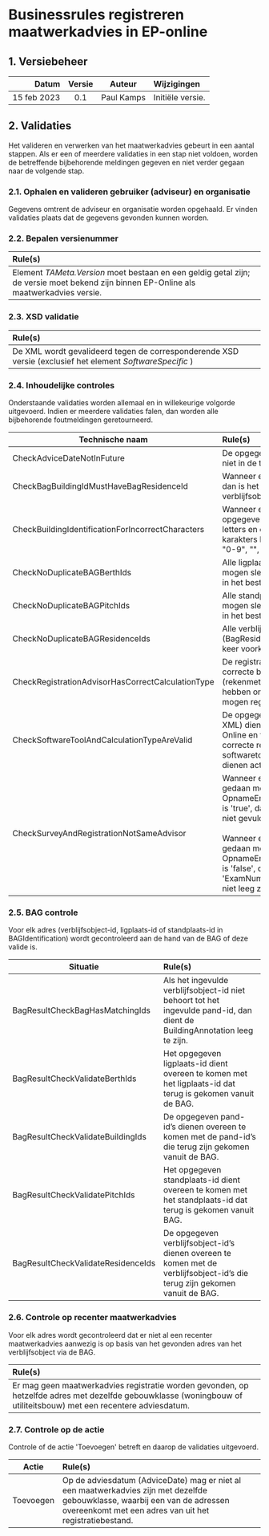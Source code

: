 # Businessrules registreren maatwerkadvies in EP-online

## 1. Versiebeheer
|   Datum 		| Versie |  Auteur  		 |  Wijzigingen
|--------------:|:------:|:-----------------:|:----------------------------------------------------------------------------
|   15 feb 2023	|  0.1	 |	Paul Kamps		 |	Initiële versie.

## 2. Validaties
Het valideren en verwerken van het maatwerkadvies gebeurt in een aantal stappen. Als er een of meerdere validaties in een stap niet voldoen, worden de betreffende bijbehorende meldingen gegeven en niet verder gegaan naar de volgende stap.

### 2.1. Ophalen en valideren gebruiker (adviseur) en organisatie
Gegevens omtrent de adviseur en organisatie worden opgehaald. Er vinden validaties plaats dat de gegevens gevonden kunnen worden.

### 2.2. Bepalen versienummer
|	Rule(s)
|:---------------------------------------------------------------------------------------------------------------------------------------------------------------------------------
|	Element *TAMeta.Version* moet bestaan en een geldig getal zijn; de versie moet bekend zijn binnen EP-Online als maatwerkadvies versie.

### 2.3. XSD validatie
| Rule(s)
|:-----------------------------------------------------------------------------------------------------
| De XML wordt gevalideerd tegen de corresponderende XSD versie (exclusief het element *SoftwareSpecific* )

### 2.4. Inhoudelijke controles
Onderstaande validaties worden allemaal en in willekeurige volgorde uitgevoerd. Indien er meerdere validaties falen, dan worden alle bijbehorende foutmeldingen geretourneerd.

| Technische naam 																| Rule(s)
|-------------------------------------------------------------------------------|:------------------------------------------------------------------------------------------------------------------------------------------------------------------------------------------------------------------------------------------------------------------------------------------------------------------------------------------------------------------------------------------------------------------------------------------------------------------------------------------------------------------------------------------------------------------------------------------------------------------------------------------------
|  CheckAdviceDateNotInFuture													|	De opgegeven adviesdatum mag niet in de toekomst liggen.
|  CheckBagBuildingIdMustHaveBagResidenceId										|	Wanneer een pand-id is opgegeven, dan is het verplicht om een verblijfsobject-id op te geven.
|  CheckBuildingIdentificationForIncorrectCharacters							|	Wanneer een BuildingAnnotation is opgegeven dan mag deze naast letters en cijfers alleen de volgende karakters bevatten: "a-z", "A-Z", "0-9", "\", "-", "_", "'", "`", ",".
|  CheckNoDuplicateBAGBerthIds													|	Alle ligplaats id's (BagBerthId) mogen slecht één keer voorkomen in het bestand.
|  CheckNoDuplicateBAGPitchIds													|	Alle standplaats-id's (BagPitchId) mogen slecht één keer voorkomen in het bestand.
|  CheckNoDuplicateBAGResidenceIds												|	Alle verblijfsobject id's (BagResidenceId) mogen slecht één keer voorkomen in het bestand.
|  CheckRegistrationAdvisorHasCorrectCalculationType							|	De registratieadviseur dient de correcte bevoegdheid (rekenmethodiek) in EP-Online te hebben om een maatwerkadvies te mogen registreren.
|  CheckSoftwareToolAndCalculationTypeAreValid  								|	De opgegeven softwaretool (in de XML) dient bekend te zijn binne EP-Online en te corresponderen met de correcte rekenmethodiek. Zowel de softwaretool als de rekenmethodiek dienen actief te zijn.
|  CheckSurveyAndRegistrationNotSameAdvisor										|	Wanneer een registratie wordt gedaan met OpnameEnRegistratieZelfdeAdviseur is 'true', dan mag het blok 'Surveyor' niet gevuld zijn.<br/><br/> Wanneer een registratie wordt gedaan met OpnameEnRegistratieZelfdeAdviseur is 'false', dan mogen 'Name' en 'ExamNumber' in het blok 'Surveyor' niet leeg zijn.

### 2.5. BAG controle
Voor elk adres (verblijfsobject-id, ligplaats-id of standplaats-id in BAGIdentification) wordt gecontroleerd aan de hand van de BAG of deze valide is. 

|  Situatie  							|  Rule(s)
|---------------------------------------|:---------------------------------------------------------------------------------------------------------------------------------------------------------------------------------------------------------------------------------------------------------------------------------------------------------------------------------------------------------------------------------------
|  BagResultCheckBagHasMatchingIds		|  Als het ingevulde verblijfsobject-id niet behoort tot het ingevulde pand-id, dan dient de BuildingAnnotation leeg te zijn.
|  BagResultCheckValidateBerthIds		|  Het opgegeven ligplaats-id dient overeen te komen met het ligplaats-id dat terug is gekomen vanuit de BAG.
|  BagResultCheckValidateBuildingIds	|  De opgegeven pand-id’s dienen overeen te komen met de pand-id’s die terug zijn gekomen vanuit de BAG.
|  BagResultCheckValidatePitchIds		|  Het opgegeven standplaats-id dient overeen te komen met het standplaats-id dat terug is gekomen vanuit BAG.
|  BagResultCheckValidateResidenceIds	|  De opgegeven verblijfsobject-id’s dienen overeen te komen met de verblijfsobject-id’s die terug zijn gekomen vanuit de BAG.

### 2.6. Controle op recenter maatwerkadvies
Voor elk adres wordt gecontroleerd dat er niet al een recenter maatwerkadvies aanwezig is op basis van het gevonden adres van het verblijfsobject via de BAG.

|	Rule(s)
|:----------------------------------------------------------------------------------------------------------------------------------------------------------------------------
|	Er mag geen maatwerkadvies registratie worden gevonden, op hetzelfde adres met dezelfde gebouwklasse (woningbouw of utiliteitsbouw) met een recentere adviesdatum.

### 2.7. Controle op de actie
Controle of de actie 'Toevoegen' betreft en daarop de validaties uitgevoerd.

|  Actie  			|  	Rule(s)
|------------------	|:---------------------------------------------------------------------------------------------------------------------------------------------------------------------------------------------------------------------------------------------------------------------------------------------------------------------------------------------------------------------------------------------------------------------------------------------------------------------------------------------------------------------------------------------------------------------------------------------------------------------------------------------------------------------------------------------------------------------------------------------------------------------------------------------------|
|	Toevoegen		|	Op de adviesdatum (AdviceDate) mag er niet al een maatwerkadvies zijn met dezelfde gebouwklasse, waarbij een van de adressen overeenkomt met een adres van uit het registratiebestand. 